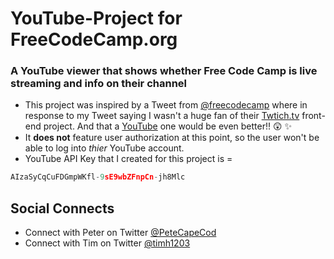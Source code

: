 # YouTube-Project for FreeCodeCamp.org
### A YouTube viewer that shows whether Free Code Camp is live streaming and info on their channel

- This project was inspired by a Tweet from [@freecodecamp](https://twitter.com/freeCodeCamp) where in response to my Tweet saying I wasn't a huge fan of their [Twtich.tv](https://go.twitch.tv/) front-end project. And that a [YouTube](https://www.youtube.com) one would be even better!! :astonished: :sparkles:
- It **does not** feature user authorization at this point, so the user won't be able to log into _thier_ YouTube account.
- YouTube API Key that I created for this project is = 
```js 
AIzaSyCqCuFDGmpWKfl-9sE9wbZFnpCn-jh8Mlc
```

## Social Connects
- Connect with Peter on Twitter [@PeteCapeCod](https://twitter.com/PeteCapeCod)
- Connect with Tim on Twitter [@timh1203](https://twitter.com/traveldev)